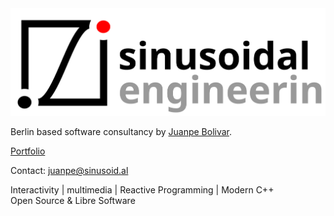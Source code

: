 
<img id="logo" src="pic/logo.svg"/>

Berlin based software consultancy
by [Juanpe Bolivar](https://sinusoid.es).

[Portfolio](https://sinusoid.es/do)

Contact: [juanpe@sinusoid.al](mailto:juanpe@sinusoid.al)

<p class="tags">
Interactivity | multimedia | Reactive Programming | Modern C++ <br/>
Open Source & Libre Software
</p>
